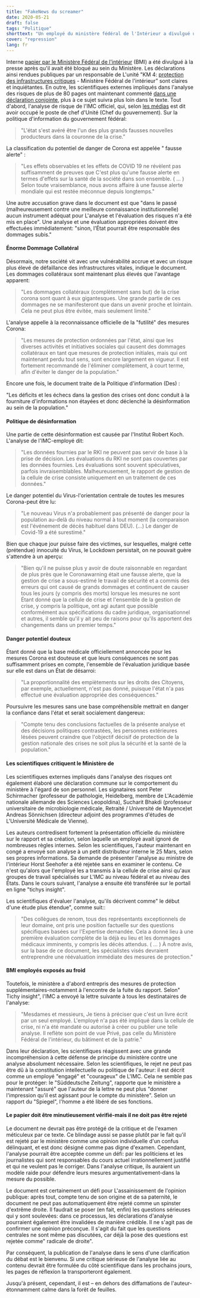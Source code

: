 ```yaml
---
title: "FakeNews du screamer"
date: 2020-05-21
draft: false
tags: "Politique"
shorttext: "Un employé du ministère fédéral de l'Intérieur a divulgué une analyse explosive aux médias: selon cela, la crise corona est une fausse alerte, et il n'y a eu aucun danger particulier à aucun moment."
cover: "repression"
lang: fr
---
```


Interne [papier par le Ministère Fédéral de l'intérieur](/static/downloads/Dokument93.pdf "KM4 Analyse des Krisenmanagements") (BMI) a été divulgué à la presse après qu'il avait été bloqué au sein du Ministère. Les déclarations ainsi rendues publiques par un responsable de L'unité "KM 4: [protection des infrastructures critiques](/static/downloads/kritis.pdf "Nationale Strategie zum Schutz Kritischer Infrastrukturen") - Ministère Fédéral de l'intérieur” sont claires et inquiétantes. En outre, les scientifiques externes impliqués dans l'analyse des risques de plus de 80 pages ont maintenant commenté [dans une déclaration conjointe](https://www.altersdiskriminierung.de/themen/artikel.php?id=11310 "Pressemitteilung der externen Experten des Corona-Papiers aus dem Bundesministerium / Info von BMI Mitarbeitern"), plus à ce sujet suivra plus loin dans le texte. Tout d'abord, l'analyse de risque de l'IMC officiel, qui, selon [les médias](https://deutsch.rt.com/inland/102356-bundespressekonferenz-zu-analyse-aus-bmi-corona-war-fehlalarm/ "Waren Corona-Maßnahmen Fehlalarm? – Bundespressekonferenz zur Analyse aus Bundesinnenministerium") est dit avoir occupé le poste de chef d'Unité (Chef du gouvernement). Sur la politique d'information du gouvernement fédéral:

> "L'état s'est avéré être l'un des plus grands fausses nouvelles producteurs dans la couronne de la crise.”

La classification du potentiel de danger de Corona est appelée " fausse alerte" :

> "Les effets observables et les effets de COVID 19 ne révèlent pas suffisamment de preuves que C'est plus qu'une fausse alerte en termes d'effets sur la santé de la société dans son ensemble. ( ... ) Selon toute vraisemblance, nous avons affaire à une fausse alerte mondiale qui est restée méconnue depuis longtemps."

Une autre accusation grave dans le document est que "dans le passé (malheureusement contre une meilleure connaissance institutionnelle) aucun instrument adéquat pour L'analyse et l'évaluation des risques n'a été mis en place". Une analyse et une évaluation appropriées doivent être effectuées immédiatement: "sinon, l'État pourrait être responsable des dommages subis."

#### Énorme Dommage Collatéral

Désormais, notre société vit avec une vulnérabilité accrue et avec un risque plus élevé de défaillance des infrastructures vitales, indique le document. Les dommages collatéraux sont maintenant plus élevés que l'avantage apparent:

> "Les dommages collatéraux (complètement sans but) de la crise corona sont quant à eux gigantesques. Une grande partie de ces dommages ne se manifesteront que dans un avenir proche et lointain. Cela ne peut plus être évitée, mais seulement limité."

L'analyse appelle à la reconnaissance officielle de la "futilité" des mesures Corona:

> "Les mesures de protection ordonnées par l'état, ainsi que les diverses activités et initiatives sociales qui causent des dommages collatéraux en tant que mesures de protection initiales, mais qui ont maintenant perdu tout sens, sont encore largement en vigueur. Il est fortement recommandé de l'éliminer complètement, à court terme, afin d'éviter le danger de la population."

Encore une fois, le document traite de la Politique d'information (Des) :

"Les déficits et les échecs dans la gestion des crises ont donc conduit à la fourniture d'informations non étayées et donc déclenché la désinformation au sein de la population."

#### Politique de désinformation

Une partie de cette désinformation est causée par l'Institut Robert Koch. L'analyse de l'IMC-employé dit:

> "Les données fournies par le RKI ne peuvent pas servir de base à la prise de décision. Les évaluations du RKI ne sont pas couvertes par les données fournies. Les évaluations sont souvent spéculatives, parfois invraisemblables. Malheureusement, le rapport de gestion de la cellule de crise consiste uniquement en un traitement de ces données."

Le danger potentiel du Virus-l'orientation centrale de toutes les mesures Corona-peut être lu:

> "Le nouveau Virus n'a probablement pas présenté de danger pour la population au-delà du niveau normal à tout moment (la comparaison est l'événement de décès habituel dans DEU). (...) Le danger de Covid-19 a été surestimé."

Bien que chaque jour puisse faire des victimes, sur lesquelles, malgré cette (prétendue) innocuité du Virus, le Lockdown persistait, on ne pouvait guère s'attendre à un aperçu:

> "Bien qu'il ne puisse plus y avoir de doute raisonnable en regardant de plus près que le Coronawarning était une fausse alerte, que la gestion de crise a sous-estimé le travail de sécurité et a commis des erreurs qui ont causé de grands dommages et continuent de causer tous les jours (y compris des morts) lorsque les mesures ne sont Étant donné que la cellule de crise et l'ensemble de la gestion de crise, y compris la politique, ont agi autant que possible conformément aux spécifications du cadre juridique, organisationnel et autres, il semble qu'il y ait peu de raisons pour qu'ils apportent des changements dans un premier temps."

#### Danger potentiel douteux

Étant donné que la base médicale officiellement annoncée pour les mesures Corona est douteuse et que leurs conséquences ne sont pas suffisamment prises en compte, l'ensemble de l'évaluation juridique basée sur elle est dans un État de désarroi:

> "La proportionnalité des empiètements sur les droits des Citoyens, par exemple, actuellement, n'est pas donné, puisque l'état n'a pas effectué une évaluation appropriée des conséquences."

Poursuivre les mesures sans une base compréhensible mettrait en danger la confiance dans l'état et serait socialement dangereux:

> "Compte tenu des conclusions factuelles de la présente analyse et des décisions politiques contrastées, les personnes extérieures lésées peuvent craindre que l'objectif décisif de protection de la gestion nationale des crises ne soit plus la sécurité et la santé de la population."

#### Les scientifiques critiquent le Ministère de

Les scientifiques externes impliqués dans l'analyse des risques ont également élaboré une déclaration commune sur le comportement du ministère à l'égard de son personnel. Les signataires sont Peter Schirmacher (professeur de pathologie, Heidelberg, membre de L'Académie nationale allemande des Sciences Leopoldina), Sucharit Bhakdi (professeur universitaire de microbiologie médicale, Retraité / Université de Mayence)et Andreas Sönnichsen (directeur adjoint des programmes d'études de L'Université Médicale de Vienne).

Les auteurs contredisent fortement la présentation officielle du ministère sur le rapport et sa création, selon laquelle un employé avait ignoré de nombreuses règles internes. Selon les scientifiques, l'auteur maintenant en congé a envoyé son analyse à un petit distributeur interne le 25 Mars, selon ses propres informations. Sa demande de présenter l'analyse au ministre de l'intérieur Horst Seehofer a été rejetée sans en examiner le contenu. Ce n'est qu'alors que l'employé les a transmis à la cellule de crise ainsi qu'aux groupes de travail spécialisés sur L'IMC au niveau fédéral et au niveau des États. Dans le cours suivant, l'analyse a ensuite été transférée sur le portail en ligne "tichys insight".

Les scientifiques d'évaluer l'analyse, qu'ils décrivent comme" le début d'une étude plus étendue", comme suit::

> "Des collègues de renom, tous des représentants exceptionnels de leur domaine, ont pris une position factuelle sur des questions spécifiques basées sur l'Expertise demandée. Cela a donné lieu à une première évaluation complète de la déjà eu lieu et les dommages médicaux imminents, y compris les décès attendus. ( ... ) À notre avis, sur la base de ce document, les spécialistes visés devraient entreprendre une réévaluation immédiate des mesures de protection."

#### BMI employés exposés au froid

Toutefois, le ministère a d'abord entrepris des mesures de protection supplémentaires-notamment à l'encontre de la fuite du rapport. Selon" Tichy insight", l'IMC a envoyé la lettre suivante à tous les destinataires de l'analyse:

> "Mesdames et messieurs,
> Je tiens à préciser que c'est un livre écrit par un seul employé. L'employé n'a pas été impliqué dans la cellule de crise, ni n'a été mandaté ou autorisé à créer ou publier une telle analyse. Il reflète son point de vue Privé, pas celle du Ministère Fédéral de l'intérieur, du bâtiment et de la patrie."

Dans leur déclaration, les scientifiques réagissent avec une grande incompréhension à cette défense de principe du ministère contre une analyse absolument nécessaire. Selon les scientifiques, le rejet ne peut pas être dû à la constitution intellectuelle ou politique de l'auteur: il est décrit comme un employé "engagé" et "courageux" de L'IMC. Cela ne semble pas pour le protéger: le "Süddeutsche Zeitung", rapporte que le ministère a maintenant "assuré" que l'auteur de la lettre ne peut plus "donner l'impression qu'il est agissant pour le compte du ministère". Selon un rapport du "Spiegel", l'homme a été libéré de ses fonctions.

#### Le papier doit être minutieusement vérifié-mais il ne doit pas être rejeté

Le document ne devrait pas être protégé de la critique et de l'examen méticuleux par ce texte. Ce blindage aussi se passe plutôt par le fait qu'il est rejeté par le ministère comme une opinion individuelle d'un confus délinquant, et est donc désigné comme pas digne d'examen. Cependant, l'analyse pourrait être acceptée comme un défi: par les politiciens et les journalistes qui sont responsables du cours actuel irrationnellement justifié et qui ne veulent pas le corriger. Dans l'analyse critique, ils auraient un modèle raide pour défendre leurs mesures argumentativement-dans la mesure du possible.

Le document est certainement un défi pour L'assainissement de l'opinion publique: après tout, compte tenu de son origine et de sa paternité, le document ne peut pas automatiquement être rejeté comme un spinster d'extrême droite. Il faudrait se poser (en fait, enfin) les questions sérieuses qui y sont soulevées: dans ce processus, les déclarations d'analyse pourraient également être invalidées de manière crédible. Il ne s'agit pas de confirmer une opinion préconçue. Il s'agit du fait que les questions centrales ne sont même pas discutées, car déjà la pose des questions est rejetée comme" radicale de droite".

Par conséquent, la publication de l'analyse dans le sens d'une clarification du débat est le bienvenu. Si une critique sérieuse de l'analyse liée au contenu devrait être formulée du côté scientifique dans les prochains jours, les pages de réflexion la transporteront également.

Jusqu'à présent, cependant, il est – en dehors des diffamations de l'auteur-étonnamment calme dans la forêt de feuilles.
